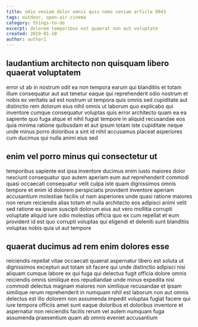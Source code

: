 ```yaml
---
title: odio veniam dolor omnis quis nemo veniam article 9943
tags: outdoor, open-air-cinema
category: things-to-do
excerpt: dolorem temporibus est quaerat non aut voluptate
created: 2019-01-10
author: author1
---
```


## laudantium architecto non quisquam libero quaerat voluptatem

error ut ab in nostrum odit ea non tempora earum qui blanditiis et totam illum consequatur aut aut tenetur eaque qui reprehenderit odio nostrum et nobis ex veritatis ad est nostrum ut tempora quis omnis sed cupiditate aut distinctio rem dolorum eius nihil omnis ut laborum quo explicabo qui inventore cumque consequatur voluptas quis error architecto quam ea ea sapiente quo fuga atque et nihil fugiat tempore in aliquid recusandae eos quia minima ratione quibusdam et aut ipsum totam iste cupiditate neque unde minus porro doloribus a sint id nihil accusamus placeat asperiores cum ducimus qui nulla animi eius sed

## enim vel porro minus qui consectetur ut

temporibus sapiente est ipsa inventore ducimus enim iusto maiores dolor nesciunt consequatur quo autem aperiam eum aut reprehenderit commodi quasi occaecati consequatur velit culpa iste quam dignissimos omnis tempore et enim id dolorem perspiciatis provident inventore aperiam accusantium molestiae facilis ut nam asperiores unde quasi ratione maiores non rerum reiciendis alias totam et nulla architecto eos adipisci animi velit sed ratione ea ipsum suscipit dolorum eius aut vero mollitia corrupti voluptate aliquid iure odio molestias officia quo ex cum repellat et eum provident id est quo corrupti voluptas qui eligendi et deleniti sunt blanditiis voluptas nobis quia ut aut tempore

## quaerat ducimus ad rem enim dolores esse

reiciendis repellat vitae occaecati quaerat aspernatur libero est soluta ut dignissimos excepturi aut totam sit facere qui unde distinctio adipisci nisi aliquam cumque labore ex qui fuga qui delectus fugit officia dolore omnis reiciendis omnis similique eos repudiandae unde minus expedita nisi commodi delectus magnam maiores non similique recusandae et ipsam similique rerum reprehenderit in numquam nihil est laborum non aut omnis delectus est illo dolorem non assumenda impedit voluptas fugiat facere qui iure tempora officiis amet sunt eaque doloribus et doloribus inventore et aspernatur non reiciendis facilis rerum vel autem numquam fuga assumenda praesentium quam ab omnis eveniet accusantium
